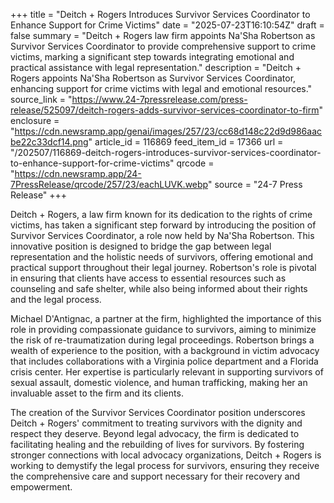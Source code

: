 +++
title = "Deitch + Rogers Introduces Survivor Services Coordinator to Enhance Support for Crime Victims"
date = "2025-07-23T16:10:54Z"
draft = false
summary = "Deitch + Rogers law firm appoints Na'Sha Robertson as Survivor Services Coordinator to provide comprehensive support to crime victims, marking a significant step towards integrating emotional and practical assistance with legal representation."
description = "Deitch + Rogers appoints Na'Sha Robertson as Survivor Services Coordinator, enhancing support for crime victims with legal and emotional resources."
source_link = "https://www.24-7pressrelease.com/press-release/525097/deitch-rogers-adds-survivor-services-coordinator-to-firm"
enclosure = "https://cdn.newsramp.app/genai/images/257/23/cc68d148c22d9d986aacbe22c33dcf14.png"
article_id = 116869
feed_item_id = 17366
url = "/202507/116869-deitch-rogers-introduces-survivor-services-coordinator-to-enhance-support-for-crime-victims"
qrcode = "https://cdn.newsramp.app/24-7PressRelease/qrcode/257/23/eachLUVK.webp"
source = "24-7 Press Release"
+++

<p>Deitch + Rogers, a law firm known for its dedication to the rights of crime victims, has taken a significant step forward by introducing the position of Survivor Services Coordinator, a role now held by Na'Sha Robertson. This innovative position is designed to bridge the gap between legal representation and the holistic needs of survivors, offering emotional and practical support throughout their legal journey. Robertson's role is pivotal in ensuring that clients have access to essential resources such as counseling and safe shelter, while also being informed about their rights and the legal process.</p><p>Michael D'Antignac, a partner at the firm, highlighted the importance of this role in providing compassionate guidance to survivors, aiming to minimize the risk of re-traumatization during legal proceedings. Robertson brings a wealth of experience to the position, with a background in victim advocacy that includes collaborations with a Virginia police department and a Florida crisis center. Her expertise is particularly relevant in supporting survivors of sexual assault, domestic violence, and human trafficking, making her an invaluable asset to the firm and its clients.</p><p>The creation of the Survivor Services Coordinator position underscores Deitch + Rogers' commitment to treating survivors with the dignity and respect they deserve. Beyond legal advocacy, the firm is dedicated to facilitating healing and the rebuilding of lives for survivors. By fostering stronger connections with local advocacy organizations, Deitch + Rogers is working to demystify the legal process for survivors, ensuring they receive the comprehensive care and support necessary for their recovery and empowerment.</p>